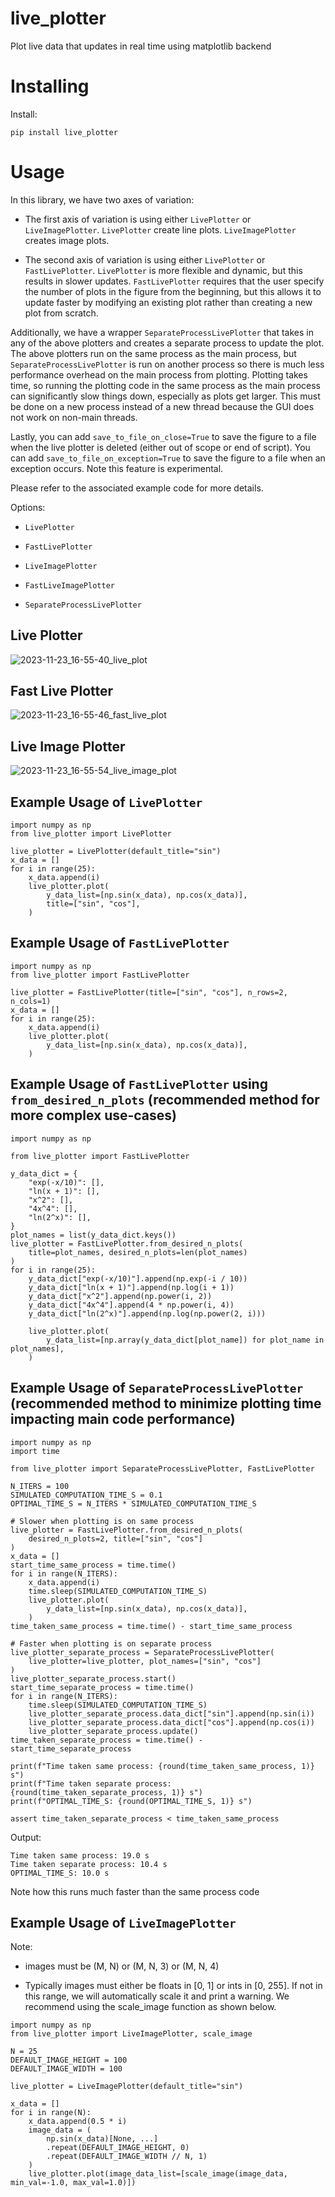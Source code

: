 # live_plotter

Plot live data that updates in real time using matplotlib backend

# Installing

Install:

```
pip install live_plotter
```

# Usage

In this library, we have two axes of variation:

* The first axis of variation is using either `LivePlotter` or `LiveImagePlotter`. `LivePlotter` create line plots. `LiveImagePlotter` creates image plots.

* The second axis of variation is using either `LivePlotter` or `FastLivePlotter`. `LivePlotter` is more flexible and dynamic, but this results in slower updates. `FastLivePlotter` requires that the user specify the number of plots in the figure from the beginning, but this allows it to update faster by modifying an existing plot rather than creating a new plot from scratch.

Additionally, we have a wrapper `SeparateProcessLivePlotter` that takes in any of the above plotters and creates a separate process to update the plot. The above plotters run on the same process as the main process, but `SeparateProcessLivePlotter` is run on another process so there is much less performance overhead on the main process from plotting. Plotting takes time, so running the plotting code in the same process as the main process can significantly slow things down, especially as plots get larger. This must be done on a new process instead of a new thread because the GUI does not work on non-main threads.

Lastly, you can add `save_to_file_on_close=True` to save the figure to a file when the live plotter is deleted (either out of scope or end of script). You can add `save_to_file_on_exception=True` to save the figure to a file when an exception occurs. Note this feature is experimental.

Please refer to the associated example code for more details.

Options:

- `LivePlotter`

- `FastLivePlotter`

- `LiveImagePlotter`

- `FastLiveImagePlotter`

- `SeparateProcessLivePlotter`

## Live Plotter

![2023-11-23_16-55-40_live_plot](https://github.com/tylerlum/live_plotter/assets/26510814/5481f062-743a-40f9-8e1a-31a2d8dee24e)

## Fast Live Plotter

![2023-11-23_16-55-46_fast_live_plot](https://github.com/tylerlum/live_plotter/assets/26510814/133093bc-6503-470d-b531-ab1b7948f13a)

## Live Image Plotter

![2023-11-23_16-55-54_live_image_plot](https://github.com/tylerlum/live_plotter/assets/26510814/6051c114-d537-4e1a-8889-34bc0c067fe5)

## Example Usage of `LivePlotter`

```
import numpy as np
from live_plotter import LivePlotter

live_plotter = LivePlotter(default_title="sin")
x_data = []
for i in range(25):
    x_data.append(i)
    live_plotter.plot(
        y_data_list=[np.sin(x_data), np.cos(x_data)],
        title=["sin", "cos"],
    )
```

## Example Usage of `FastLivePlotter`

```
import numpy as np
from live_plotter import FastLivePlotter

live_plotter = FastLivePlotter(title=["sin", "cos"], n_rows=2, n_cols=1)
x_data = []
for i in range(25):
    x_data.append(i)
    live_plotter.plot(
        y_data_list=[np.sin(x_data), np.cos(x_data)],
    )
```

## Example Usage of `FastLivePlotter` using `from_desired_n_plots` (recommended method for more complex use-cases)

```
import numpy as np

from live_plotter import FastLivePlotter

y_data_dict = {
    "exp(-x/10)": [],
    "ln(x + 1)": [],
    "x^2": [],
    "4x^4": [],
    "ln(2^x)": [],
}
plot_names = list(y_data_dict.keys())
live_plotter = FastLivePlotter.from_desired_n_plots(
    title=plot_names, desired_n_plots=len(plot_names)
)
for i in range(25):
    y_data_dict["exp(-x/10)"].append(np.exp(-i / 10))
    y_data_dict["ln(x + 1)"].append(np.log(i + 1))
    y_data_dict["x^2"].append(np.power(i, 2))
    y_data_dict["4x^4"].append(4 * np.power(i, 4))
    y_data_dict["ln(2^x)"].append(np.log(np.power(2, i)))

    live_plotter.plot(
        y_data_list=[np.array(y_data_dict[plot_name]) for plot_name in plot_names],
    )
```

## Example Usage of `SeparateProcessLivePlotter` (recommended method to minimize plotting time impacting main code performance)

```
import numpy as np
import time

from live_plotter import SeparateProcessLivePlotter, FastLivePlotter

N_ITERS = 100
SIMULATED_COMPUTATION_TIME_S = 0.1
OPTIMAL_TIME_S = N_ITERS * SIMULATED_COMPUTATION_TIME_S

# Slower when plotting is on same process
live_plotter = FastLivePlotter.from_desired_n_plots(
    desired_n_plots=2, title=["sin", "cos"]
)
x_data = []
start_time_same_process = time.time()
for i in range(N_ITERS):
    x_data.append(i)
    time.sleep(SIMULATED_COMPUTATION_TIME_S)
    live_plotter.plot(
        y_data_list=[np.sin(x_data), np.cos(x_data)],
    )
time_taken_same_process = time.time() - start_time_same_process

# Faster when plotting is on separate process
live_plotter_separate_process = SeparateProcessLivePlotter(
    live_plotter=live_plotter, plot_names=["sin", "cos"]
)
live_plotter_separate_process.start()
start_time_separate_process = time.time()
for i in range(N_ITERS):
    time.sleep(SIMULATED_COMPUTATION_TIME_S)
    live_plotter_separate_process.data_dict["sin"].append(np.sin(i))
    live_plotter_separate_process.data_dict["cos"].append(np.cos(i))
    live_plotter_separate_process.update()
time_taken_separate_process = time.time() - start_time_separate_process

print(f"Time taken same process: {round(time_taken_same_process, 1)} s")
print(f"Time taken separate process: {round(time_taken_separate_process, 1)} s")
print(f"OPTIMAL_TIME_S: {round(OPTIMAL_TIME_S, 1)} s")

assert time_taken_separate_process < time_taken_same_process
```
Output:
```
Time taken same process: 19.0 s
Time taken separate process: 10.4 s
OPTIMAL_TIME_S: 10.0 s
```

Note how this runs much faster than the same process code

## Example Usage of `LiveImagePlotter`

Note:

* images must be (M, N) or (M, N, 3) or (M, N, 4)

* Typically images must either be floats in [0, 1] or ints in [0, 255]. If not in this range, we will automatically scale it and print a warning. We recommend using the scale_image function as shown below.

```
import numpy as np
from live_plotter import LiveImagePlotter, scale_image

N = 25
DEFAULT_IMAGE_HEIGHT = 100
DEFAULT_IMAGE_WIDTH = 100

live_plotter = LiveImagePlotter(default_title="sin")

x_data = []
for i in range(N):
    x_data.append(0.5 * i)
    image_data = (
        np.sin(x_data)[None, ...]
        .repeat(DEFAULT_IMAGE_HEIGHT, 0)
        .repeat(DEFAULT_IMAGE_WIDTH // N, 1)
    )
    live_plotter.plot(image_data_list=[scale_image(image_data, min_val=-1.0, max_val=1.0)])
```
